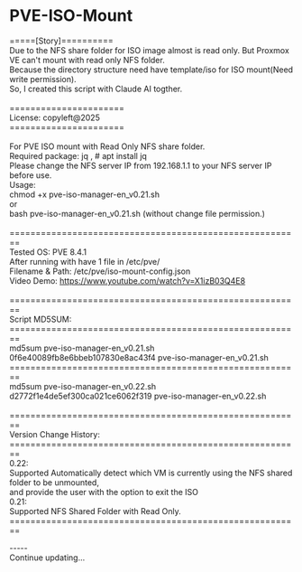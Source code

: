# PVE-ISO-Mount</br>
=====[Story]==========</br>
Due to the NFS share folder for ISO image almost is read only. But Proxmox VE can't mount with read only NFS folder.</br>
Because the directory structure need have template/iso for ISO mount(Need write permission). </br>
So, I created this script with Claude AI togther.</br>
</br>
====================== </br>
License: copyleft@2025 </br>
====================== </br>
</br>
For PVE ISO mount with Read Only NFS share folder. </br>
Required package: jq , # apt install jq </br>
Please change the NFS server IP from  192.168.1.1 to your NFS server IP before use. </br>
Usage: </br>
chmod +x pve-iso-manager-en_v0.21.sh </br>
or </br>
bash pve-iso-manager-en_v0.21.sh (without change file permission.) </br>
</br>
========================================================</br>
Tested OS: PVE 8.4.1 </br>
After running with have 1 file in /etc/pve/ </br> 
Filename & Path: /etc/pve/iso-mount-config.json </br>
Video Demo: https://www.youtube.com/watch?v=X1izB03Q4E8 </br>
</br>
========================================================</br>
Script MD5SUM:</br>
========================================================</br>
md5sum pve-iso-manager-en_v0.21.sh</br>
0f6e40089fb8e6bbeb107830e8ac43f4  pve-iso-manager-en_v0.21.sh</br>
========================================================</br>
md5sum pve-iso-manager-en_v0.22.sh</br>
d2772f1e4de5ef300ca021ce6062f319  pve-iso-manager-en_v0.22.sh</br>
</br>
========================================================</br>
Version Change History:</br>
========================================================</br>
0.22:</br>
Supported Automatically detect which VM is currently using the NFS shared folder to be unmounted, </br>
and provide the user with the option to exit the ISO</br>
0.21:</br> 
Supported NFS Shared Folder with Read Only.</br>
========================================================</br>

-----</br>
Continue updating... </br>

